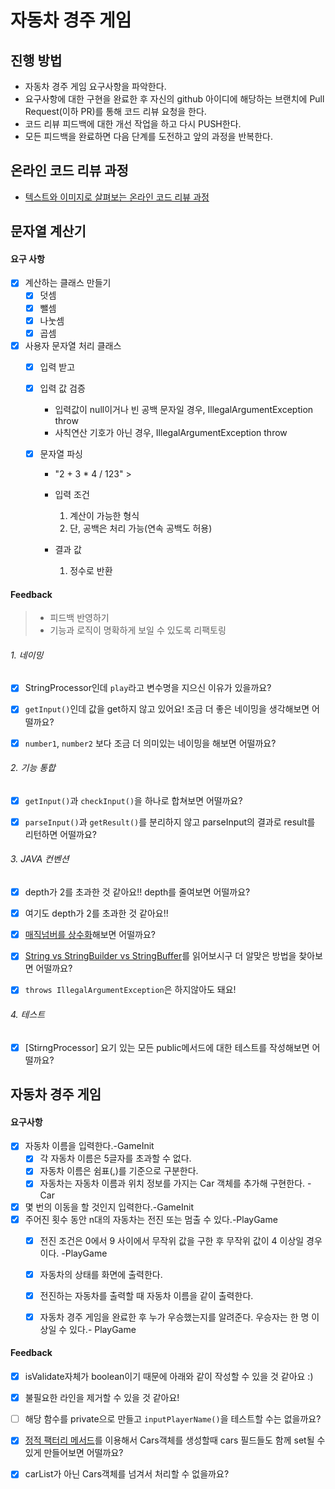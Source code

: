 # 자동차 경주 게임
## 진행 방법
* 자동차 경주 게임 요구사항을 파악한다.
* 요구사항에 대한 구현을 완료한 후 자신의 github 아이디에 해당하는 브랜치에 Pull Request(이하 PR)를 통해 코드 리뷰 요청을 한다.
* 코드 리뷰 피드백에 대한 개선 작업을 하고 다시 PUSH한다.
* 모든 피드백을 완료하면 다음 단계를 도전하고 앞의 과정을 반복한다.

## 온라인 코드 리뷰 과정
* [텍스트와 이미지로 살펴보는 온라인 코드 리뷰 과정](https://github.com/next-step/nextstep-docs/tree/master/codereview)







## 문자열 계산기

#### 요구 사항

- [x] 계산하는 클래스 만들기
  - [x] 덧셈
  - [x] 뺄셈
  - [x] 나눗셈
  - [x] 곱셈

- [x] 사용자 문자열 처리 클래스
  - [x] 입력 받고
  
  - [x] 입력 값 검증
    - 입력값이 null이거나 빈 공백 문자일 경우, IllegalArgumentException throw
    - 사칙연산 기호가 아닌 경우, IllegalArgumentException throw
    
  - [x] 문자열 파싱
  
    - "2  + 3 * 4 / 123" > 
  
    - 입력 조건
  
        1. 계산이 가능한 형식
      2. 단, 공백은 처리 가능(연속 공백도 허용)
     - 결과 값    
         1. 정수로 반환



#### Feedback

> - 피드백 반영하기
> - 기능과 로직이 명확하게 보일 수 있도록 리팩토링

###### 1. 네이밍

- [x]  StringProcessor인데 `play`라고 변수명을 지으신 이유가 있을까요?
- [x]  `getInput()`인데 값을 get하지 않고 있어요! 조금 더 좋은 네이밍을 생각해보면 어떨까요?
- [x]  `number1`, `number2` 보다 조금 더 의미있는 네이밍을 해보면 어떨까요?



###### 2. 기능 통합

- [x]  `getInput()`과 `checkInput()`을 하나로 합쳐보면 어떨까요?

- [x]  `parseInput()`과 `getResult()`를 분리하지 않고 parseInput의 결과로 result를 리턴하면 어떨까요?

  

###### 3. JAVA 컨벤션

- [x]  depth가 2를 초과한 것 같아요!! depth를 줄여보면 어떨까요?
- [x]  여기도 depth가 2를 초과한 것 같아요!!
- [x]  [매직넘버를 상수화](https://javabom.tistory.com/28)해보면 어떨까요?
- [x]  [String vs StringBuilder vs StringBuffer](https://velog.io/@dnjscksdn98/Java-String-vs-StringBuilder-vs-StringBuffer)를 읽어보시구 더 알맞은 방법을 찾아보면 어떨까요?
- [x]  `throws IllegalArgumentException`은 하지않아도 돼요!



###### 4. 테스트

- [x] [StirngProcessor] 요기 있는 모든 public메서드에 대한 테스트를 작성해보면 어떨까요?





## 자동차 경주 게임 

#### 요구사항
- [x] 자동차 이름을 입력한다.-GameInit
  - [x] 각 자동차 이름은 5글자를 초과할 수 없다.
  - [x] 자동차 이름은 쉼표(,)를 기준으로 구분한다.
  - [x] 자동차는 자동차 이름과 위치 정보를 가지는 Car 객체를 추가해 구현한다. -Car
- [x] 몇 번의 이동을 할 것인지 입력한다.-GameInit
- [x] 주어진 횟수 동안 n대의 자동차는 전진 또는 멈출 수 있다.-PlayGame
  - [x] 전진 조건은 0에서 9 사이에서 무작위 값을 구한 후 무작위 값이 4 이상일 경우이다. -PlayGame
  - [x] 자동차의 상태를 화면에 출력한다.
  - [x] 전진하는 자동차를 출력할 때 자동차 이름을 같이 출력한다.
  - [x] 자동차 경주 게임을 완료한 후 누가 우승했는지를 알려준다. 우승자는 한 명 이상일 수 있다.- PlayGame



#### Feedback

- [x]  isValidate자체가 boolean이기 때문에 아래와 같이 작성할 수 있을 것 같아요 :)
- [x]  불필요한 라인을 제거할 수 있을 것 같아요!
- [ ]  해당 함수를 private으로 만들고 `inputPlayerName()`을 테스트할 수는 없을까요?
- [x]  [정적 팩터리 메서드](https://tecoble.techcourse.co.kr/post/2020-05-26-static-factory-method/)를 이용해서 Cars객체를 생성할때 cars 필드들도 함께 set될 수 있게 만들어보면 어떨까요?
- [x]  carList가 아닌 Cars객체를 넘겨서 처리할 수 없을까요?



